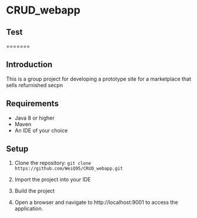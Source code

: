 # CRUD_webapp

## Test
=======
## Introduction

This is a group project for developing a prototype site for a marketplace that sells refurnished secpn

## Requirements

-   Java 8 or higher
-   Maven
-   An IDE of your choice

## Setup

1. Clone the repository:
   `git clone https://github.com/WeiQ95/CRUD_webapp.git`

2. Import the project into your IDE

3. Build the project

4. Open a browser and navigate to http://localhost:9001 to access the application.
